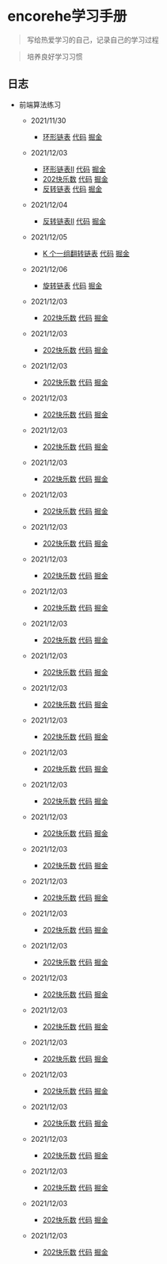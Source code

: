 # encorehe学习手册

> 写给热爱学习的自己，记录自己的学习过程

> 培养良好学习习惯



## 日志

- 前端算法练习
    
    - 2021/11/30  
        
        - [环形链表](https://leetcode-cn.com/problems/linked-list-cycle)  [代码](./leetcode刷题/141-环形链表.js) [掘金](https://juejin.cn/post/7037395473707548702/)
        
    - 2021/12/03  
        
      - [环形链表II](https://leetcode-cn.com/problems/linked-list-cycle)  [代码](./leetcode刷题/142-环形链表2.js) [掘金](https://juejin.cn/post/7037491295148834847)
      - [202快乐数](https://leetcode-cn.com/problems/happy-number)  [代码](./leetcode刷题/202-快乐数.js) [掘金](https://juejin.cn/post/7037493712833740831)
      - [反转链表]( https://leetcode-cn.com/problems/reverse-linked-list)  [代码](./leetcode刷题/206-反转链表.js) [掘金](https://juejin.cn/post/7043604950013706247)
  - 2021/12/04
      - [反转链表II](https://leetcode-cn.com/problems/reverse-linked-list-ii)  [代码](./leetcode刷题/92-反转链表II.js) [掘金](https://juejin.cn/post/7043607698675335205/)
  - 2021/12/05
      - [K 个一组翻转链表]( https://leetcode-cn.com/problems/reverse-nodes-in-k-group)  [代码](./leetcode刷题/25-K个一组翻转链表.js) [掘金](https://juejin.cn/post/7043610288431562788/)
  - 2021/12/06
      - [旋转链表](https://leetcode-cn.com/problems/rotate-list)  [代码](./leetcode刷题/61-旋转链表.js) [掘金](https://juejin.cn/post/7043617841353850888/)
  - 2021/12/03
      - [202快乐数](https://leetcode-cn.com/problems/linked-list-cycle)  [代码](./leetcode刷题/202-快乐数.js) [掘金](https://juejin.cn/post/7037493712833740831)
  - 2021/12/03
      - [202快乐数](https://leetcode-cn.com/problems/linked-list-cycle)  [代码](./leetcode刷题/202-快乐数.js) [掘金](https://juejin.cn/post/7037493712833740831)
  - 2021/12/03
      - [202快乐数](https://leetcode-cn.com/problems/linked-list-cycle)  [代码](./leetcode刷题/202-快乐数.js) [掘金](https://juejin.cn/post/7037493712833740831)
  - 2021/12/03
      - [202快乐数](https://leetcode-cn.com/problems/linked-list-cycle)  [代码](./leetcode刷题/202-快乐数.js) [掘金](https://juejin.cn/post/7037493712833740831)
  - 2021/12/03
      - [202快乐数](https://leetcode-cn.com/problems/linked-list-cycle)  [代码](./leetcode刷题/202-快乐数.js) [掘金](https://juejin.cn/post/7037493712833740831)
  - 2021/12/03
      - [202快乐数](https://leetcode-cn.com/problems/linked-list-cycle)  [代码](./leetcode刷题/202-快乐数.js) [掘金](https://juejin.cn/post/7037493712833740831)
  - 2021/12/03
      - [202快乐数](https://leetcode-cn.com/problems/linked-list-cycle)  [代码](./leetcode刷题/202-快乐数.js) [掘金](https://juejin.cn/post/7037493712833740831)
  - 2021/12/03
      - [202快乐数](https://leetcode-cn.com/problems/linked-list-cycle)  [代码](./leetcode刷题/202-快乐数.js) [掘金](https://juejin.cn/post/7037493712833740831)
  - 2021/12/03
      - [202快乐数](https://leetcode-cn.com/problems/linked-list-cycle)  [代码](./leetcode刷题/202-快乐数.js) [掘金](https://juejin.cn/post/7037493712833740831)
  - 2021/12/03
      - [202快乐数](https://leetcode-cn.com/problems/linked-list-cycle)  [代码](./leetcode刷题/202-快乐数.js) [掘金](https://juejin.cn/post/7037493712833740831)
  - 2021/12/03
      - [202快乐数](https://leetcode-cn.com/problems/linked-list-cycle)  [代码](./leetcode刷题/202-快乐数.js) [掘金](https://juejin.cn/post/7037493712833740831)
  - 2021/12/03
      - [202快乐数](https://leetcode-cn.com/problems/linked-list-cycle)  [代码](./leetcode刷题/202-快乐数.js) [掘金](https://juejin.cn/post/7037493712833740831)
  - 2021/12/03
      - [202快乐数](https://leetcode-cn.com/problems/linked-list-cycle)  [代码](./leetcode刷题/202-快乐数.js) [掘金](https://juejin.cn/post/7037493712833740831)
  - 2021/12/03
      - [202快乐数](https://leetcode-cn.com/problems/linked-list-cycle)  [代码](./leetcode刷题/202-快乐数.js) [掘金](https://juejin.cn/post/7037493712833740831)
  - 2021/12/03
      - [202快乐数](https://leetcode-cn.com/problems/linked-list-cycle)  [代码](./leetcode刷题/202-快乐数.js) [掘金](https://juejin.cn/post/7037493712833740831)
  - 2021/12/03
      - [202快乐数](https://leetcode-cn.com/problems/linked-list-cycle)  [代码](./leetcode刷题/202-快乐数.js) [掘金](https://juejin.cn/post/7037493712833740831)
  - 2021/12/03
      - [202快乐数](https://leetcode-cn.com/problems/linked-list-cycle)  [代码](./leetcode刷题/202-快乐数.js) [掘金](https://juejin.cn/post/7037493712833740831)
  - 2021/12/03
      - [202快乐数](https://leetcode-cn.com/problems/linked-list-cycle)  [代码](./leetcode刷题/202-快乐数.js) [掘金](https://juejin.cn/post/7037493712833740831)
  - 2021/12/03
      - [202快乐数](https://leetcode-cn.com/problems/linked-list-cycle)  [代码](./leetcode刷题/202-快乐数.js) [掘金](https://juejin.cn/post/7037493712833740831)
  - 2021/12/03
      - [202快乐数](https://leetcode-cn.com/problems/linked-list-cycle)  [代码](./leetcode刷题/202-快乐数.js) [掘金](https://juejin.cn/post/7037493712833740831)
  - 2021/12/03
      - [202快乐数](https://leetcode-cn.com/problems/linked-list-cycle)  [代码](./leetcode刷题/202-快乐数.js) [掘金](https://juejin.cn/post/7037493712833740831)
  - 2021/12/03
      - [202快乐数](https://leetcode-cn.com/problems/linked-list-cycle)  [代码](./leetcode刷题/202-快乐数.js) [掘金](https://juejin.cn/post/7037493712833740831)
  - 2021/12/03
      - [202快乐数](https://leetcode-cn.com/problems/linked-list-cycle)  [代码](./leetcode刷题/202-快乐数.js) [掘金](https://juejin.cn/post/7037493712833740831)
  - 2021/12/03
      - [202快乐数](https://leetcode-cn.com/problems/linked-list-cycle)  [代码](./leetcode刷题/202-快乐数.js) [掘金](https://juejin.cn/post/7037493712833740831)
  - 2021/12/03
      - [202快乐数](https://leetcode-cn.com/problems/linked-list-cycle)  [代码](./leetcode刷题/202-快乐数.js) [掘金](https://juejin.cn/post/7037493712833740831)
  - 2021/12/03
      - [202快乐数](https://leetcode-cn.com/problems/linked-list-cycle)  [代码](./leetcode刷题/202-快乐数.js) [掘金](https://juejin.cn/post/7037493712833740831)
  - 2021/12/03
      - [202快乐数](https://leetcode-cn.com/problems/linked-list-cycle)  [代码](./leetcode刷题/202-快乐数.js) [掘金](https://juejin.cn/post/7037493712833740831)
  - 2021/12/03
      - [202快乐数](https://leetcode-cn.com/problems/linked-list-cycle)  [代码](./leetcode刷题/202-快乐数.js) [掘金](https://juejin.cn/post/7037493712833740831)
  - 2021/12/03
      - [202快乐数](https://leetcode-cn.com/problems/linked-list-cycle)  [代码](./leetcode刷题/202-快乐数.js) [掘金](https://juejin.cn/post/7037493712833740831)
  - 2021/12/03
      - [202快乐数](https://leetcode-cn.com/problems/linked-list-cycle)  [代码](./leetcode刷题/202-快乐数.js) [掘金](https://juejin.cn/post/7037493712833740831)
